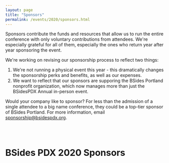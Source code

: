 ```yaml
---
layout: page
title: "Sponsors"
permalink: /events/2020/sponsors.html
---
```


Sponsors contribute the funds and resources that allow us to run the entire conference with only voluntary contributions from attendees. We're especially grateful for all of them, especially the ones who return year after year sponsoring the event.

We're working on revising our sponsorship process to reflect two things:
1. We're not running a physical event this year - this dramatically changes the sponsorship perks and benefits, as well as our expenses.
2. We want to reflect that our sponsors are supporing the BSides Portland nonprofit organization, which now manages more than just the BSidesPDX Annual in-person event.

Would your company like to sponsor? For less than the admission of a single attendee to a big name conference, they could be a top-tier sponsor of BSides Portland. For more information, email <a href="mailto:sponsorship@bsidespdx.org">sponsorship@bsidespdx.org</a>.

<p>&nbsp;</p>
<div class="row">
  <div class="columns small-12"><h1 class="center-text"><strong>BSides PDX 2020 Sponsors</strong></h1></div>
</div>
<p>&nbsp;</p>
<div class="row">
  <div class="columns small-6"><img src="/images/2020/sponsorlogos/1.svg" alt="" class="center"/></div>
  <div class="columns small-6"><img src="/images/2020/sponsorlogos/2.svg" alt="" class="center"/></div>
  <div class="columns small-6"><img src="/images/2020/sponsorlogos/3.svg" alt="" class="center"/></div>
  <div class="columns small-6"><img src="/images/2020/sponsorlogos/4.svg" alt="" class="center"/></div>
  <div class="columns small-6"><img src="/images/2020/sponsorlogos/5.svg" alt="" class="center"/></div>
  <div class="columns small-6"><img src="/images/2020/sponsorlogos/6.svg" alt="" class="center"/></div>
  <div class="columns small-6"><img src="/images/2020/sponsorlogos/7.svg" alt="" class="center"/></div>
  <div class="columns small-6"><img src="/images/2020/sponsorlogos/8.svg" alt="" class="center"/></div>
  <div class="columns small-6"><img src="/images/2020/sponsorlogos/9.svg" alt="" class="center"/></div>
  <div class="columns small-6"><img src="/images/2020/sponsorlogos/10.svg" alt="" class="center"/></div>
  <div class="columns small-6"><img src="/images/2020/sponsorlogos/11.svg" alt="" class="center"/></div>
  <div class="columns small-6"><img src="/images/2020/sponsorlogos/12.svg" alt="" class="center"/></div>
  <div class="columns small-6"><img src="/images/2020/sponsorlogos/13.svg" alt="" class="center"/></div>
  <div class="columns small-6"><img src="/images/2020/sponsorlogos/14.svg" alt="" class="center"/></div>
  <div class="columns small-6"><img src="/images/2020/sponsorlogos/15.svg" alt="" class="center"/></div>
  <div class="columns small-6"><img src="/images/2020/sponsorlogos/16.svg" alt="" class="center"/></div>
  <div class="columns small-6"><img src="/images/2020/sponsorlogos/17.svg" alt="" class="center"/></div>
  <div class="columns small-6"><img src="/images/2020/sponsorlogos/18.svg" alt="" class="center"/></div>
</div>
